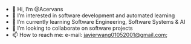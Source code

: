 - 👋 Hi, I’m @Acervans
- 👀 I’m interested in software development and automated learning
- 🌱 I’m currently learning Software Engineering, Software Systems & AI
- 💞️ I’m looking to collaborate on software projects
- 📫 How to reach me: e-mail: javierwang01052001@gmail.com;

<!---
Acervans/Acervans is a ✨ special ✨ repository because its `README.md` (this file) appears on your GitHub profile.
You can click the Preview link to take a look at your changes.
--->
